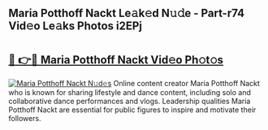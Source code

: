 ## Maria Potthoff Nackt Le𝚊k𝚎d N𝚞𝚍e - Part-r74 Vid𝚎o Le𝚊ks Photos i2EPj

# <h2><a href="http://fb7xagy.evod.top/?m=Maria+Potthoff+Nackt">🔗 👉🔴 Maria Potthoff Nackt Vid𝚎o Ph𝚘t𝚘s</a></h2>

[![Maria Potthoff Nackt N𝚞d𝚎s](https://i.imgur.com/8V9OHl7.gif)](http://fb7xagy.evod.top/?m=Maria+Potthoff+Nackt)
Online content creator Maria Potthoff Nackt who is known for sharing lifestyle and dance content, including solo and collaborative dance performances and vlogs. Leadership qualities Maria Potthoff Nackt are essential for public figures to inspire and motivate their followers. 
